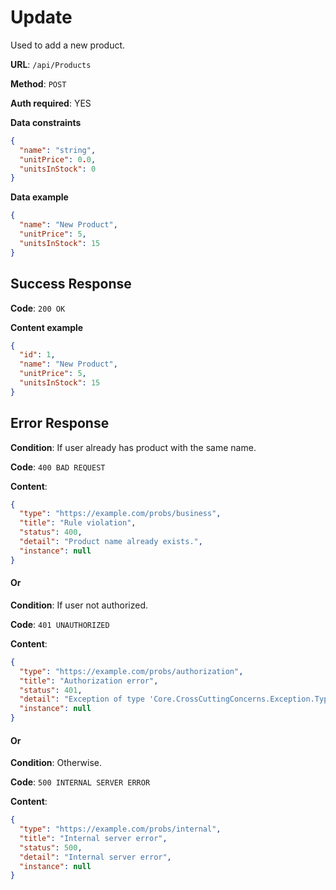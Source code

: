 # Update

Used to add a new product.

**URL**: `/api/Products`

**Method**: `POST`

**Auth required**: YES

**Data constraints**

```json
{
  "name": "string",
  "unitPrice": 0.0,
  "unitsInStock": 0
}
```

**Data example**

```json
{
  "name": "New Product",
  "unitPrice": 5,
  "unitsInStock": 15
}
```

## Success Response

**Code**: `200 OK`

**Content example**

```json
{
  "id": 1,
  "name": "New Product",
  "unitPrice": 5,
  "unitsInStock": 15
}
```

## Error Response

**Condition**: If user already has product with the same name.

**Code**: `400 BAD REQUEST`

**Content**:

```json
{
  "type": "https://example.com/probs/business",
  "title": "Rule violation",
  "status": 400,
  "detail": "Product name already exists.",
  "instance": null
}
```

#### Or

**Condition**: If user not authorized.

**Code**: `401 UNAUTHORIZED`

**Content**:

```json
{
  "type": "https://example.com/probs/authorization",
  "title": "Authorization error",
  "status": 401,
  "detail": "Exception of type 'Core.CrossCuttingConcerns.Exception.Types.AuthorizationException' was thrown.",
  "instance": null
}
```

#### Or

**Condition**: Otherwise.

**Code**: `500 INTERNAL SERVER ERROR`

**Content**:

```json
{
  "type": "https://example.com/probs/internal",
  "title": "Internal server error",
  "status": 500,
  "detail": "Internal server error",
  "instance": null
}
```
